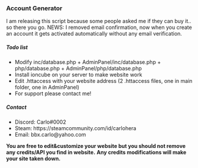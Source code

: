 
<h3> Account Generator </h3> 
I am releasing this script because some people asked me if they can buy it.. so there you go.
NEWS: I removed email confirmation, now when you create an account it gets activated automatically without any email verification.
<h5> Todo list </h5>
<ul>
  <li>Modify inc/database.php + AdminPanel/inc/database.php + php/database.php + AdminPanel/php/database.php </li>
  <li>Install ioncube on your server to make website work </li>
  <li>Edit .httaccess with your website address (<font color"red">2 .httaccess files</font>, one in main folder, one in AdminPanel)</li>
  <li>For support please contact me!</li>
  </ul>
  <h5> Contact </h5>
  <ul>
  <li> Discord: Carlo#0002</li>
  <li> Steam: https://steamcommunity.com/id/carlohera</li>
  <li> Email: bbx.carlo@yahoo.com</li>
  </ul>
  <strong>You are free to edit&customize your website but you should not remove any credits/API you find in website.</strong>
  <strong>Any credits modifications will make your site taken down.</strong>
